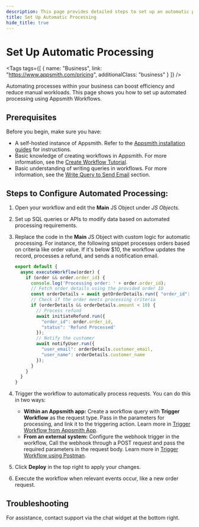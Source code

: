 ```yaml
---
description: This page provides detailed steps to set up an automatic processing using Appsmith workflows.
title: Set Up Automatic Processing
hide_title: true
---
```


 <!-- vale off -->

<div className="tag-wrapper">
 <h1>Set Up Automatic Processing</h1>

<Tags
tags={[
{ name: "Business", link: "https://www.appsmith.com/pricing", additionalClass: "business" }
]}
/>

</div>

<!-- vale on -->

Automating processes within your business can boost efficiency and reduce manual workloads. This page shows you how to set up automated processing using Appsmith Workflows.

## Prerequisites

Before you begin, make sure you have:

* A self-hosted instance of Appsmith. Refer to the [Appsmith installation guides](/getting-started/setup/installation-guides) for instructions.
* Basic knowledge of creating workflows in Appsmith. For more information, see the [Create Workflow Tutorial](/workflows/tutorials/create-workflow#create-workflow).
* Basic understanding of writing queries in workflows. For more information, see the [Write Query to Send Email](/workflows/tutorials/create-workflow#write-query-to-send-email) section.

## Steps to Configure Automated Processing:

1. Open your workflow and edit the **Main** JS Object under _JS Objects_.

2. Set up SQL queries or APIs to modify data based on automated processing requirements.

3. Replace the code in the **Main** JS Object with custom logic for automatic processing. For instance, the following snippet processes orders based on criteria like order value. If it's below $10, the workflow updates the record, processes a refund, and sends a notification email.

    ```javascript
    export default {
      async executeWorkflow(order) {
        if (order && order.order_id) {
          console.log('Processing order: ' + order.order_id);
          // Fetch order details using the provided order ID
          const orderDetails = await getOrderDetails.run({ "order_id": order.order_id });
          // Check if the order meets processing criteria
          if (orderDetails && orderDetails.amount < 10) {
            // Process refund
            await initiateRefund.run({
              "order_id": order.order_id,
              "status": 'Refund Processed'
            });
            // Notify the customer
            await notifyUser.run({
              "user_email": orderDetails.customer_email,
              "user_name": orderDetails.customer_name
            });
          }
        }
      }
    }
    ```

4. Trigger the workflow to automatically process requests. You can do this in two ways:
    * **Within an Appsmith app:** Create a workflow query with **Trigger Workflow** as the request type. Pass in the parameters for processing, and link it to the triggering action. Learn more in [Trigger Workflow from Appsmith App](/workflows/how-to-guides/trigger-workflow-from-appsmith-app).
    * **From an external system:** Configure the webhook trigger in the workflow, Call the webhook through a POST request and pass the required parameters in the request body. Learn more in [Trigger Workflow using Postman](/workflows/tutorials/create-workflow#send-email-using-postman).

6. Click **Deploy** in the top right to apply your changes.
7. Execute the workflow when relevant events occur, like a new order request.

## Troubleshooting

For assistance, contact support via the chat widget at the bottom right.
